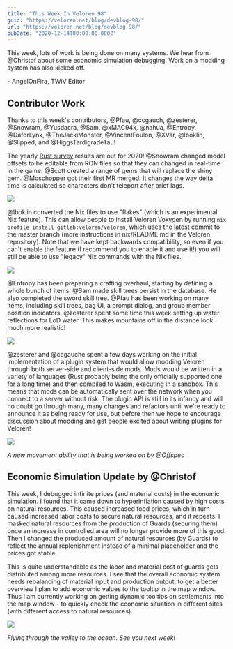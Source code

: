 ```yaml
---
title: "This Week In Veloren 98"
guid: "https://veloren.net/blog/devblog-98/"
url: "https://veloren.net/blog/devblog-98/"
pubDate: "2020-12-14T00:00:00.000Z"
---
```


This week, lots of work is being done on many systems. We hear from @Christof about some economic simulation debugging. Work on a modding system has also kicked off.

\- AngelOnFira, TWiV Editor

Contributor Work
----------------

Thanks to this week's contributors, @Pfau, @ccgauch, @zesterer, @Snowram, @Yusdacra, @Sam, @xMAC94x, @nahua, @Entropy, @DaforLynx, @TheJackiMonster, @VincentFoulon, @XVar, @lboklin, @Slipped, and @HiggsTardigradeTau!

The yearly [Rust survey](https://blog.rust-lang.org/2020/12/16/rust-survey-2020.html) results are out for 2020! @Snowram changed model offsets to be editable from RON files so that they can changed in real-time in the game. @Scott created a range of gems that will replace the shiny gem. @Moschopper got their first MR merged. It changes the way delta time is calculated so characters don't teleport after brief lags.

![](https://s3.eu-central-2.wasabisys.com/veloren-blog/cdn/541307708146581519/789921816020779038/opengl-rotating-triangle.gif)

@lboklin converted the Nix files to use "flakes" (which is an experimental Nix feature). This can allow people to install Veloren Voxygen by running `nix profile install gitlab:veloren/veloren`, which uses the latest commit to the master branch (more instructions in nix/README.md in the Veloren repository). Note that we have kept backwards compatibility, so even if you can't enable the feature (I recommend you to enable it and use it!) you will still be able to use "legacy" Nix commands with the Nix files.

![](https://s3.eu-central-2.wasabisys.com/veloren-blog/cdn/597826574095613962/788064538200768532/unknown.png)

@Entropy has been preparing a crafting overhaul, starting by defining a whole bunch of items. @Sam made skill trees persist in the database. He also completed the sword skill tree. @Pfau has been working on many items, including skill trees, bag UI, a prompt dialog, and group member position indicators. @zesterer spent some time this week setting up water reflections for LoD water. This makes mountains off in the distance look much more realistic!

![](https://s3.eu-central-2.wasabisys.com/veloren-blog/cdn/597826574095613962/788125550526070855/unknown.png)

@zesterer and @ccgauche spent a few days working on the initial implementation of a plugin system that would allow modding Veloren through both server-side and client-side mods. Mods would be written in a variety of languages (Rust probably being the only officially supported one for a long time) and then compiled to Wasm, executing in a sandbox. This means that mods can be automatically sent over the network when you connect to a server without risk. The plugin API is still in its infancy and will no doubt go through many, many changes and refactors until we're ready to announce it as being ready for use, but before then we hope to encourage discussion about modding and get people excited about writing plugins for Veloren!

![](https://s3.eu-central-2.wasabisys.com/veloren-blog/cdn/541307708146581519/789931718789693500/teleport.gif)

_A new movement ability that is being worked on by @Offspec_

Economic Simulation Update by @Christof
---------------------------------------

This week, I debugged infinite prices (and material costs) in the economic simulation. I found that it came down to hyperinflation caused by high costs on natural resources. This caused increased food prices, which in turn caused increased labor costs to secure natural resources, and it repeats. I masked natural resources from the production of Guards (securing them) once an increase in controlled area will no longer provide more of this good. Then I changed the produced amount of natural resources (by Guards) to reflect the annual replenishment instead of a minimal placeholder and the prices got stable.

This is quite understandable as the labor and material cost of guards gets distributed among more resources. I see that the overall economic system needs rebalancing of material input and production output, to get a better overview I plan to add economic values to the tooltip in the map window. Thus I am currently working on getting dynamic tooltips on settlements into the map window - to quickly check the economic situation in different sites (with different access to natural resources).

![](https://s3.eu-central-2.wasabisys.com/veloren-blog/cdn/634860358623821835/788116902001508392/unknown.png)

_Flying through the valley to the ocean. See you next week!_